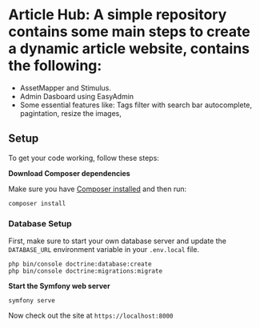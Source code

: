 # Article Hub: A simple repository contains some main steps to create a dynamic article website, contains the following:
- AssetMapper and Stimulus.
- Admin Dasboard using EasyAdmin
- Some essential features like: Tags filter with search bar autocomplete, pagintation, resize the images, 

## Setup
To get your code working, follow these steps:

**Download Composer dependencies**

Make sure you have [Composer installed](https://getcomposer.org/download/)
and then run:

```
composer install
```

### Database Setup

First, make sure to start your own database server and update the `DATABASE_URL` environment variable in your `.env.local` file.

```
php bin/console doctrine:database:create
php bin/console doctrine:migrations:migrate
```

**Start the Symfony web server**

```
symfony serve
```

Now check out the site at `https://localhost:8000`

